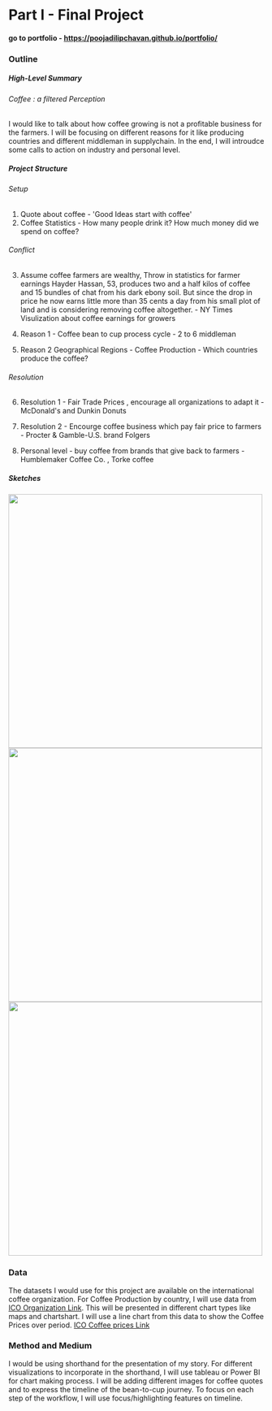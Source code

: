 # Part I - Final Project

#### go to portfolio - https://poojadilipchavan.github.io/portfolio/

### Outline 

##### High-Level Summary 
###### Coffee : a filtered Perception 

I would like to talk about how coffee growing is not a profitable business for the farmers. I will be focusing on different reasons for it like producing countries and different middleman in supplychain. In the end, I will introudce some calls to action on industry and personal level.

##### Project Structure 

###### Setup 
1. Quote about coffee - 'Good Ideas start with coffee'
2. Coffee Statistics - How many people drink it? How much money did we spend on coffee?

###### Conflict
3. Assume coffee farmers are wealthy, Throw in statistics for farmer earnings 
Hayder Hassan, 53, produces two and a half kilos of coffee and 15 bundles of chat from his dark ebony soil. But since the drop in price he now earns little more than 35 cents a day from his small plot of land and is considering removing coffee altogether. - NY Times 
Visulization about coffee earnings for growers 

4. Reason 1 - Coffee bean to cup process cycle - 2 to 6 middleman

5. Reason 2 Geographical Regions - Coffee Production - Which countries produce the coffee?

###### Resolution

6. Resolution 1 - Fair Trade Prices , encourage all organizations to adapt it - McDonald's and Dunkin Donuts

7. Resolution 2 - Encourge coffee business which pay fair price to farmers - Procter & Gamble-U.S. brand Folgers

8. Personal level - buy coffee from brands that give back to farmers - Humblemaker Coffee Co. , Torke coffee 

##### Sketches

<img src="/portfolio/assets/coffee_1 (1).jpeg" width="500"> 

<img src="/portfolio/assets/coffee_1 (2).jpeg" width="500">

<img src="/portfolio/assets/coffee_1 (3).jpeg" width="500">


### Data 
The datasets I would use for this project are available on the international coffee organization. 
For Coffee Production by country, I will use data from [ICO Organization Link](https://www.ico.org/new_historical.asp). This will be presented in different chart types like maps and chartshart.
I will use a line chart from this data to show the Coffee Prices over period.
[ICO Coffee prices Link](https://www.ico.org/coffee_prices.asp)


### Method and Medium 
I would be using shorthand for the presentation of my story. For different visualizations to incorporate in the shorthand, I will use tableau or Power BI for chart making process.
I will be adding different images for coffee quotes and to express the timeline of the bean-to-cup journey. 
To focus on each step of the workflow, I will use focus/highlighting features on timeline.
